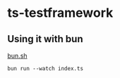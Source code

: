 # ts-testframework

## Using it with bun
[bun.sh](https://bun.sh)

```shell
bun run --watch index.ts
```

